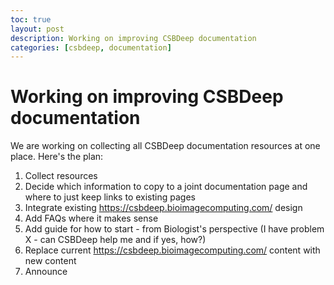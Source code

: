 ```yaml
---
toc: true
layout: post
description: Working on improving CSBDeep documentation
categories: [csbdeep, documentation]
---
```

# Working on improving CSBDeep documentation

We are working on collecting all CSBDeep documentation resources at one place. Here's the plan:

1. Collect resources
2. Decide which information to copy to a joint documentation page and where to just keep links to existing pages
3. Integrate existing https://csbdeep.bioimagecomputing.com/ design
4. Add FAQs where it makes sense
5. Add guide for how to start - from Biologist's perspective (I have problem X - can CSBDeep help me and if yes, how?)
6. Replace current https://csbdeep.bioimagecomputing.com/ content with new content
7. Announce
